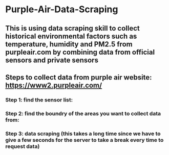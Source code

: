# Purple-Air-Data-Scraping
## This is using data scraping skill to collect historical environmental factors such as temperature, humidity and PM2.5 from purpleair.com by combining data from official sensors and private sensors
## Steps to collect data from purple air website: https://www2.purpleair.com/
### Step 1: find the sensor list:
### Step 2: find the boundry of the areas you want to collect data from:
### Step 3: data scraping (this takes a long time since we have to give a few seconds for the server to take a break every time to request data)
